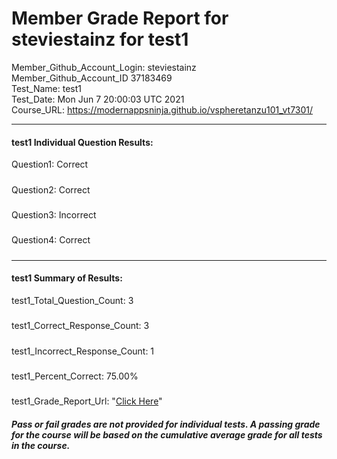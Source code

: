 # Member Grade Report for steviestainz for test1  
   
Member_Github_Account_Login: steviestainz  
Member_Github_Account_ID 37183469  
Test_Name: test1  
Test_Date: Mon Jun  7 20:00:03 UTC 2021  
Course_URL: https://modernappsninja.github.io/vspheretanzu101_vt7301/  
   
---  
#### test1 Individual Question Results:  
Question1: Correct  
#####  
Question2: Correct  
#####  
Question3: Incorrect  
#####  
Question4: Correct  
#####  
---  
#### test1 Summary of Results:  
test1_Total_Question_Count: 3  
#####  
test1_Correct_Response_Count: 3  
#####  
test1_Incorrect_Response_Count: 1  
#####  
test1_Percent_Correct: 75.00%  
#####  
test1_Grade_Report_Url: "[Click Here](https://github.com/modernappsninjas/steviestainz/blob/main/static/userdata/courses/vspheretanzu101_vt7301/grade_report.pr747.test1.md)"
##### Pass or fail grades are not provided for individual tests. A passing grade for the course will be based on the cumulative average grade for all tests in the course.  
